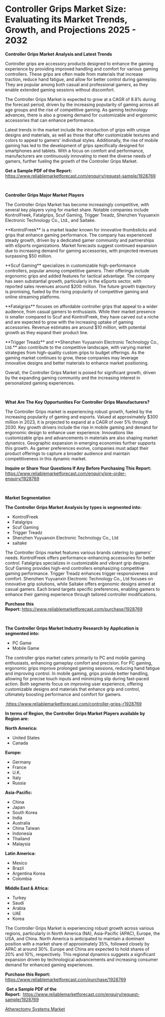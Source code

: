 <p><h1>Controller Grips Market Size: Evaluating its Market Trends, Growth, and Projections 2025 - 2032</h1></p><p><strong>Controller Grips Market Analysis and Latest Trends</strong></p>
<p><p>Controller grips are accessory products designed to enhance the gaming experience by providing improved handling and comfort for various gaming controllers. These grips are often made from materials that increase traction, reduce hand fatigue, and allow for better control during gameplay. They are popular among both casual and professional gamers, as they enable extended gaming sessions without discomfort.</p><p>The Controller Grips Market is expected to grow at a CAGR of 8.8% during the forecast period, driven by the increasing popularity of gaming across all age groups and the rise of competitive gaming. As gaming technology advances, there is also a growing demand for customizable and ergonomic accessories that can enhance performance. </p><p>Latest trends in the market include the introduction of grips with unique designs and materials, as well as those that offer customizable textures and colors to appeal to gamers' individual styles. Additionally, the rise of mobile gaming has led to the development of grips specifically designed for smartphones and tablets. With a focus on comfort and performance, manufacturers are continuously innovating to meet the diverse needs of gamers, further fueling the growth of the Controller Grips Market.</p></p>
<p><strong>Get a Sample PDF of the Report:&nbsp;</strong> <a href="https://www.reliablemarketforecast.com/enquiry/request-sample/1928769?utm_campaign=2876&utm_medium=2&utm_source=Github&utm_content=ia&utm_term=29032025&utm_id=controller-grips">https://www.reliablemarketforecast.com/enquiry/request-sample/1928769</a></p>
<p>&nbsp;</p>
<p><strong>Controller Grips Major Market Players</strong></p>
<p><p>The Controller Grips Market has become increasingly competitive, with several key players vying for market share. Notable companies include KontrolFreek, Fatalgrips, Scuf Gaming, Trigger Treadz, Shenzhen Yuyuanxin Electronic Technology Co., Ltd., and Saitake.</p><p>**KontrolFreek** is a market leader known for innovative thumbsticks and grips that enhance gaming performance. The company has experienced steady growth, driven by a dedicated gamer community and partnerships with eSports organizations. Market forecasts suggest continued expansion due to increasing demand for gaming accessories, with projected revenues surpassing $50 million.</p><p>**Scuf Gaming** specializes in customizable high-performance controllers, popular among competitive gamers. Their offerings include ergonomic grips and added features for tactical advantage. The company has seen substantial growth, particularly in the eSports sector, with reported sales revenues around $200 million. The future growth trajectory is promising, fueled by the rising popularity of competitive gaming and online streaming platforms.</p><p>**Fatalgrips** focuses on affordable controller grips that appeal to a wider audience, from casual gamers to enthusiasts. While their market presence is smaller compared to Scuf and KontrolFreek, they have carved out a niche and are expected to grow with the increasing uptake of gaming accessories. Revenue estimates are around $10 million, with potential growth as they expand their product line.</p><p>**Trigger Treadz** and **Shenzhen Yuyuanxin Electronic Technology Co., Ltd.** also contribute to the competitive landscape, with varying market strategies from high-quality custom grips to budget offerings. As the gaming market continues to grow, these companies may leverage innovative designs and better materials to enhance market positioning.</p><p>Overall, the Controller Grips Market is poised for significant growth, driven by the expanding gaming community and the increasing interest in personalized gaming experiences.</p></p>
<p>&nbsp;</p>
<p><strong>What Are The Key Opportunities For Controller Grips Manufacturers?</strong></p>
<p><p>The Controller Grips market is experiencing robust growth, fueled by the increasing popularity of gaming and esports. Valued at approximately $300 million in 2023, it is projected to expand at a CAGR of over 5% through 2030. Key growth drivers include the rise in mobile gaming and demand for ergonomic design to enhance user experience. Innovations like customizable grips and advancements in materials are also shaping market dynamics. Geographic expansion in emerging economies further supports this growth. As gamer preferences evolve, companies must adapt their product offerings to capture a broader audience and maintain competitiveness in this dynamic market.</p></p>
<p><strong>Inquire or Share Your Questions If Any Before Purchasing This Report:</strong> <a href="https://www.reliablemarketforecast.com/enquiry/pre-order-enquiry/1928769?utm_campaign=2876&utm_medium=2&utm_source=Github&utm_content=ia&utm_term=29032025&utm_id=controller-grips">https://www.reliablemarketforecast.com/enquiry/pre-order-enquiry/1928769</a></p>
<p>&nbsp;</p>
<p><strong>Market Segmentation</strong></p>
<p><strong>The Controller Grips Market Analysis by types is segmented into:</strong></p>
<p><ul><li>KontrolFreek</li><li>Fatalgrips</li><li>Scuf Gaming</li><li>Trigger Treadz</li><li>Shenzhen Yuyuanxin Electronic Technology Co., Ltd</li><li>saitake</li></ul></p>
<p><p>The Controller Grips market features various brands catering to gamers' needs. KontrolFreek offers performance-enhancing accessories for better control. Fatalgrips specializes in customizable and vibrant grip designs. Scuf Gaming provides high-end controllers emphasizing competitive gaming performance. Trigger Treadz enhances trigger responsiveness and comfort. Shenzhen Yuyuanxin Electronic Technology Co., Ltd focuses on innovative grip solutions, while Saitake offers ergonomic designs aimed at casual gamers. Each brand targets specific preferences, enabling gamers to enhance their gaming experience through tailored controller modifications.</p></p>
<p><strong>Purchase this Report:&nbsp;</strong><a href="https://www.reliablemarketforecast.com/purchase/1928769?utm_campaign=2876&utm_medium=2&utm_source=Github&utm_content=ia&utm_term=29032025&utm_id=controller-grips">https://www.reliablemarketforecast.com/purchase/1928769</a></p>
<p>&nbsp;</p>
<p><strong>The Controller Grips Market Industry Research by Application is segmented into:</strong></p>
<p><ul><li>PC Game</li><li>Mobile Game</li></ul></p>
<p><p>The controller grips market caters primarily to PC and mobile gaming enthusiasts, enhancing gameplay comfort and precision. For PC gaming, ergonomic grips improve prolonged gaming sessions, reducing hand fatigue and improving control. In mobile gaming, grips provide better handling, allowing for precise touch inputs and minimizing slip during fast-paced action. Both segments focus on improving user experience, offering customizable designs and materials that enhance grip and control, ultimately boosting performance and comfort for gamers.</p></p>
<p><a href="https://www.reliablemarketforecast.com/controller-grips-r1928769?utm_campaign=2876&utm_medium=2&utm_source=Github&utm_content=ia&utm_term=29032025&utm_id=controller-grips">&nbsp;https://www.reliablemarketforecast.com/controller-grips-r1928769</a></p>
<p><strong>In terms of Region, the Controller Grips Market Players available by Region are:</strong></p>
<p>
    <p> <strong> North America: </strong>
        <ul>
            <li>United States</li>
            <li>Canada</li>
        </ul>
        </p> 
    <p> <strong> Europe: </strong>
        <ul>
            <li>Germany</li>
            <li>France</li>
            <li>U.K.</li>
            <li>Italy</li>
            <li>Russia</li>
        </ul>
        </p> 
    <p> <strong> Asia-Pacific: </strong>
        <ul>
            <li>China</li>
            <li>Japan</li>
            <li>South Korea</li>
            <li>India</li>
            <li>Australia</li>
            <li>China Taiwan</li>
            <li>Indonesia</li>
            <li>Thailand</li>
            <li>Malaysia</li>
        </ul>
        </p> 
    <p> <strong> Latin America: </strong>
        <ul>
            <li>Mexico</li>
            <li>Brazil</li>
            <li>Argentina Korea</li>
            <li>Colombia</li>
        </ul>
        </p> 
    <p> <strong> Middle East & Africa: </strong>
        <ul>
            <li>Turkey</li>
            <li>Saudi</li>
            <li>Arabia</li>
            <li>UAE</li>
            <li>Korea</li>
        </ul>
    </p>
    </p>
<p><p>The Controller Grips Market is experiencing robust growth across various regions, particularly in North America (NA), Asia-Pacific (APAC), Europe, the USA, and China. North America is anticipated to maintain a dominant position with a market share of approximately 35%, followed closely by APAC at around 30%. Europe and China are expected to hold shares of 20% and 10%, respectively. This regional dynamics suggests a significant expansion driven by technological advancements and increasing consumer demand for enhanced gaming experiences.</p></p>
<p><strong>Purchase this Report: </strong><a href="https://www.reliablemarketforecast.com/purchase/1928769?utm_campaign=2876&utm_medium=2&utm_source=Github&utm_content=ia&utm_term=29032025&utm_id=controller-grips">https://www.reliablemarketforecast.com/purchase/1928769</a></p>
<p>&nbsp;<strong>Get a Sample PDF of the Report:&nbsp;&nbsp;</strong><a href="https://www.reliablemarketforecast.com/enquiry/request-sample/1928769?utm_campaign=2876&utm_medium=2&utm_source=Github&utm_content=ia&utm_term=29032025&utm_id=controller-grips">https://www.reliablemarketforecast.com/enquiry/request-sample/1928769</a></p>
<p><strong></strong></p>
<p><p><a href="https://github.com/petbigbeepjn/Market-Research-Report-List-2/blob/main/atherectomy-systems-market.md?utm_campaign=2876&utm_medium=2&utm_source=Github&utm_content=ia&utm_term=29032025&utm_id=controller-grips">Atherectomy Systems Market</a></p></p>